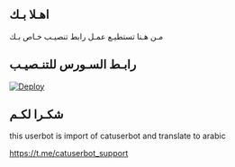 ## اهـلا بـك
مـن هـنا تستطيـع عمـل رابط تنصيـب خـاص بـك

## رابـط السـورس للتنـصيـب

[![Deploy](https://www.herokucdn.com/deploy/button.svg)](https://heroku.com/deploy?template=https://github.com/cobra566/jmthon)

## شكـرا لكـم 


this userbot is import of catuserbot and translate to arabic

https://t.me/catuserbot_support

